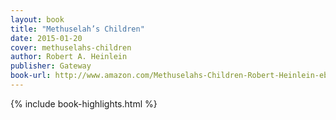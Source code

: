```yaml
---
layout: book
title: "Methuselah’s Children"
date: 2015-01-20
cover: methuselahs-children
author: Robert A. Heinlein
publisher: Gateway
book-url: http://www.amazon.com/Methuselahs-Children-Robert-Heinlein-ebook/dp/B00QFLKOH2/
---
```


{% include book-highlights.html %}
